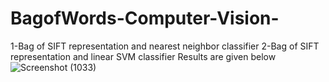 # BagofWords-Computer-Vision-
1-Bag of SIFT representation and nearest neighbor classifier
2-Bag of SIFT representation and linear SVM classifier
Results are given below![Screenshot (1033)](https://user-images.githubusercontent.com/32578887/179422245-0c687b85-33e2-4f90-9ec3-159091ec8e72.png)
